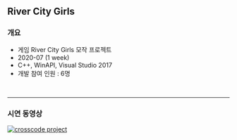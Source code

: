 ## River City Girls
### 개요
* 게임 River City Girls 모작 프로젝트
* 2020-07 (1 week)
* C++, WinAPI, Visual Studio 2017
* 개발 참여 인원 : 6명

<br>

---

### 시연 동영상
[![crosscode project](http://img.youtube.com/vi/DxdtsKQys1g/sddefault.jpg)](https://youtu.be/DxdtsKQys1g?t=0s)
